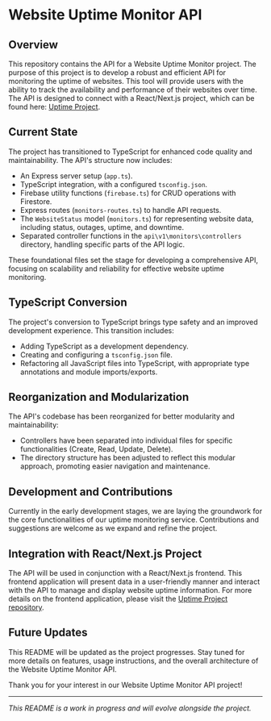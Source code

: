 # Website Uptime Monitor API

## Overview
This repository contains the API for a Website Uptime Monitor project. The purpose of this project is to develop a robust and efficient API for monitoring the uptime of websites. This tool will provide users with the ability to track the availability and performance of their websites over time. The API is designed to connect with a React/Next.js project, which can be found here: [Uptime Project](https://github.com/tdarrow7/uptime-project).

## Current State
The project has transitioned to TypeScript for enhanced code quality and maintainability. The API's structure now includes:

- An Express server setup (`app.ts`).
- TypeScript integration, with a configured `tsconfig.json`.
- Firebase utility functions (`firebase.ts`) for CRUD operations with Firestore.
- Express routes (`monitors-routes.ts`) to handle API requests.
- The `WebsiteStatus` model (`monitors.ts`) for representing website data, including status, outages, uptime, and downtime.
- Separated controller functions in the `api\v1\monitors\controllers` directory, handling specific parts of the API logic.

These foundational files set the stage for developing a comprehensive API, focusing on scalability and reliability for effective website uptime monitoring.

## TypeScript Conversion
The project's conversion to TypeScript brings type safety and an improved development experience. This transition includes:

- Adding TypeScript as a development dependency.
- Creating and configuring a `tsconfig.json` file.
- Refactoring all JavaScript files into TypeScript, with appropriate type annotations and module imports/exports.

## Reorganization and Modularization
The API's codebase has been reorganized for better modularity and maintainability:

- Controllers have been separated into individual files for specific functionalities (Create, Read, Update, Delete).
- The directory structure has been adjusted to reflect this modular approach, promoting easier navigation and maintenance.

## Development and Contributions
Currently in the early development stages, we are laying the groundwork for the core functionalities of our uptime monitoring service. Contributions and suggestions are welcome as we expand and refine the project.

## Integration with React/Next.js Project
The API will be used in conjunction with a React/Next.js frontend. This frontend application will present data in a user-friendly manner and interact with the API to manage and display website uptime information. For more details on the frontend application, please visit the [Uptime Project repository](https://github.com/tdarrow7/uptime-project).

## Future Updates
This README will be updated as the project progresses. Stay tuned for more details on features, usage instructions, and the overall architecture of the Website Uptime Monitor API.

Thank you for your interest in our Website Uptime Monitor API project!

---

*This README is a work in progress and will evolve alongside the project.*
